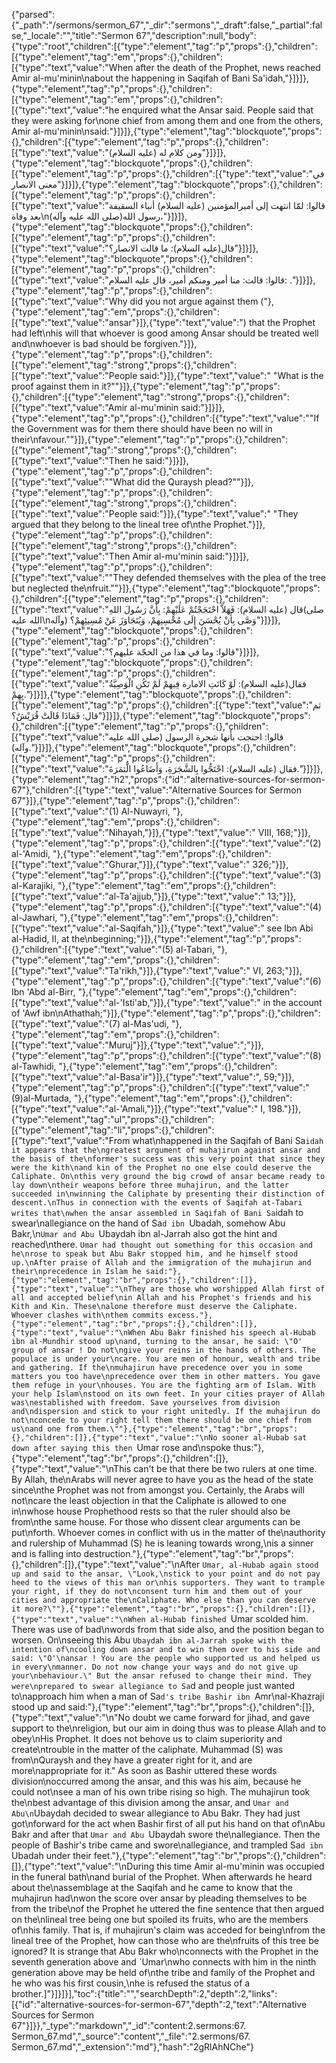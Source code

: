 {"parsed":{"_path":"/sermons/sermon_67","_dir":"sermons","_draft":false,"_partial":false,"_locale":"","title":"Sermon 67","description":null,"body":{"type":"root","children":[{"type":"element","tag":"p","props":{},"children":[{"type":"element","tag":"em","props":{},"children":[{"type":"text","value":"When after the death of the Prophet, news reached Amir al-mu'minin\nabout the happening in Saqifah of Bani Sa'idah,"}]}]},{"type":"element","tag":"p","props":{},"children":[{"type":"element","tag":"em","props":{},"children":[{"type":"text","value":"he enquired what the Ansar said. People said that they were asking for\none chief from among them and one from the others, Amir al-mu'minin\nsaid:"}]}]},{"type":"element","tag":"blockquote","props":{},"children":[{"type":"element","tag":"p","props":{},"children":[{"type":"text","value":"ومن كلام له (عليه السلام)"}]}]},{"type":"element","tag":"blockquote","props":{},"children":[{"type":"element","tag":"p","props":{},"children":[{"type":"text","value":"في معنى الانصار"}]}]},{"type":"element","tag":"blockquote","props":{},"children":[{"type":"element","tag":"p","props":{},"children":[{"type":"text","value":"قالوا: لمّا انتهت إلى أميرالمؤمنين (عليه السلام) أنباء السقيفة بعد وفاة\nرسول الله(صلى الله عليه وآله)،"}]}]},{"type":"element","tag":"blockquote","props":{},"children":[{"type":"element","tag":"p","props":{},"children":[{"type":"text","value":"قال(عليه السلام): ما قالت الانصار؟"}]}]},{"type":"element","tag":"blockquote","props":{},"children":[{"type":"element","tag":"p","props":{},"children":[{"type":"text","value":"قالوا: قالت: منا أمير ومنكم أمير، قال عليه السلام: ."}]}]},{"type":"element","tag":"p","props":{},"children":[{"type":"text","value":"Why did you not argue against them ("},{"type":"element","tag":"em","props":{},"children":[{"type":"text","value":"ansar"}]},{"type":"text","value":") that the Prophet had left\nhis will that whoever is good among Ansar should be treated well and\nwhoever is bad should be forgiven."}]},{"type":"element","tag":"p","props":{},"children":[{"type":"element","tag":"strong","props":{},"children":[{"type":"text","value":"People said:"}]},{"type":"text","value":" \"What is the proof against them in it?\""}]},{"type":"element","tag":"p","props":{},"children":[{"type":"element","tag":"strong","props":{},"children":[{"type":"text","value":"Amir al-mu'minin said:"}]}]},{"type":"element","tag":"p","props":{},"children":[{"type":"text","value":"\"If the Government was for them there should have been no will in their\nfavour.\""}]},{"type":"element","tag":"p","props":{},"children":[{"type":"element","tag":"strong","props":{},"children":[{"type":"text","value":"Then he said:"}]}]},{"type":"element","tag":"p","props":{},"children":[{"type":"text","value":"\"What did the Quraysh plead?\""}]},{"type":"element","tag":"p","props":{},"children":[{"type":"element","tag":"strong","props":{},"children":[{"type":"text","value":"People said:"}]},{"type":"text","value":" \"They argued that they belong to the lineal tree of\nthe Prophet."}]},{"type":"element","tag":"p","props":{},"children":[{"type":"element","tag":"strong","props":{},"children":[{"type":"text","value":"Then Amir al-mu'minin said:"}]}]},{"type":"element","tag":"p","props":{},"children":[{"type":"text","value":"\"They defended themselves with the plea of the tree but neglected the\nfruit.\""}]},{"type":"element","tag":"blockquote","props":{},"children":[{"type":"element","tag":"p","props":{},"children":[{"type":"text","value":"قال (عليه السلام): فَهَلاَّ احْتَجَجْتُمْ عَلَيْهِمْ: بِأَنَّ رَسُولَ اللهِ(صلى الله عليه\nوآله) وَصَّى بِأَنْ يُحْسَنَ إِلَى مُحْسِنِهمْ، وَيُتَجَاوَزَ عَنْ مُسِيئِهِمْ؟"}]}]},{"type":"element","tag":"blockquote","props":{},"children":[{"type":"element","tag":"p","props":{},"children":[{"type":"text","value":"قالوا: وما في هذا من الحجّة عليهم؟"}]}]},{"type":"element","tag":"blockquote","props":{},"children":[{"type":"element","tag":"p","props":{},"children":[{"type":"text","value":"فقال(عليه السلام): لَوْ كَانَتِ الامارة فِيهمْ لَمْ تَكُنِ الْوَصِيَّةُ بِهِمْ."}]}]},{"type":"element","tag":"blockquote","props":{},"children":[{"type":"element","tag":"p","props":{},"children":[{"type":"text","value":"ثم قال: فَمَاذَا قَالَتْ قُرَيْشٌ؟"}]}]},{"type":"element","tag":"blockquote","props":{},"children":[{"type":"element","tag":"p","props":{},"children":[{"type":"text","value":"قالوا: احتجت بأَنها شجرة الرسول (صلى الله عليه وآله)."}]}]},{"type":"element","tag":"blockquote","props":{},"children":[{"type":"element","tag":"p","props":{},"children":[{"type":"text","value":"فقال (عليه السلام): احْتَجُّوا بِالشَّجَرَةِ، وَأَضَاعُوا الَّثمَرَةَ."}]}]},{"type":"element","tag":"h2","props":{"id":"alternative-sources-for-sermon-67"},"children":[{"type":"text","value":"Alternative Sources for Sermon 67"}]},{"type":"element","tag":"p","props":{},"children":[{"type":"text","value":"(1) Al-Nuwayri, "},{"type":"element","tag":"em","props":{},"children":[{"type":"text","value":"Nihayah,"}]},{"type":"text","value":" VIII, 168;"}]},{"type":"element","tag":"p","props":{},"children":[{"type":"text","value":"(2) al-'Amidi, "},{"type":"element","tag":"em","props":{},"children":[{"type":"text","value":"Ghurar,"}]},{"type":"text","value":" 326;"}]},{"type":"element","tag":"p","props":{},"children":[{"type":"text","value":"(3) al-Karajiki, "},{"type":"element","tag":"em","props":{},"children":[{"type":"text","value":"al-Ta'ajjub,"}]},{"type":"text","value":" 13;"}]},{"type":"element","tag":"p","props":{},"children":[{"type":"text","value":"(4) al-Jawhari, "},{"type":"element","tag":"em","props":{},"children":[{"type":"text","value":"al-Saqifah,"}]},{"type":"text","value":" see Ibn Abi al-Hadid, II, at the\nbeginning;"}]},{"type":"element","tag":"p","props":{},"children":[{"type":"text","value":"(5) al-Tabari, "},{"type":"element","tag":"em","props":{},"children":[{"type":"text","value":"Ta'rikh,"}]},{"type":"text","value":" VI, 263;"}]},{"type":"element","tag":"p","props":{},"children":[{"type":"text","value":"(6) Ibn 'Abd al-Birr, "},{"type":"element","tag":"em","props":{},"children":[{"type":"text","value":"al-'Isti'ab,"}]},{"type":"text","value":" in the account of 'Awf ibn\nAthathah;"}]},{"type":"element","tag":"p","props":{},"children":[{"type":"text","value":"(7) al-Mas'udi, "},{"type":"element","tag":"em","props":{},"children":[{"type":"text","value":"Muruj"}]},{"type":"text","value":";"}]},{"type":"element","tag":"p","props":{},"children":[{"type":"text","value":"(8) al-Tawhidi, "},{"type":"element","tag":"em","props":{},"children":[{"type":"text","value":"al-Basa'ir"}]},{"type":"text","value":", 59;"}]},{"type":"element","tag":"p","props":{},"children":[{"type":"text","value":"(9)al-Murtada, "},{"type":"element","tag":"em","props":{},"children":[{"type":"text","value":"al-'Amali,"}]},{"type":"text","value":" I, 198."}]},{"type":"element","tag":"ul","props":{},"children":[{"type":"element","tag":"li","props":{},"children":[{"type":"text","value":"From what\nhappened in the Saqifah of Bani Sa`idah it appears that the\ngreatest argument of muhajirun against ansar and the basis of the\nformer's success was this very point that since they were the kith\nand kin of the Prophet no one else could deserve the Caliphate. On\nthis very ground the big crowd of ansar became ready to lay down\ntheir weapons before three muhajirun, and the latter succeeded in\nwinning the Caliphate by presenting their distinction of descent.\nThus in connection with the events of Saqifah at-Tabari writes that\nwhen the ansar assembled in Saqifah of Bani Sa`idah to swear\nallegiance on the hand of Sa`d ibn `Ubadah, somehow Abu Bakr,\n`Umar and Abu `Ubaydah ibn al-Jarrah also got the hint and reached\nthere. `Umar had thought out something for this occasion and he\nrose to speak but Abu Bakr stopped him, and he himself stood up.\nAfter praise of Allah and the immigration of the muhajirun and their\nprecedence in Islam he said:"},{"type":"element","tag":"br","props":{},"children":[]},{"type":"text","value":"\nThey are those who worshipped Allah first of all and accepted belief\nin Allah and his Prophet's friends and his Kith and Kin. These\nalone therefore must deserve the Caliphate. Whoever clashes with\nthem commits excess."},{"type":"element","tag":"br","props":{},"children":[]},{"type":"text","value":"\nWhen Abu Bakr finished his speech al-Hubab ibn al-Mundhir stood up\nand, turning to the ansar, he said: \"O' group of ansar ! Do not\ngive your reins in the hands of others. The populace is under your\ncare. You are men of honour, wealth and tribe and gathering. If the\nmuhajirun have precedence over you in some matters you too have\nprecedence over them in other matters. You gave them refuge in your\nhouses. You are the fighting arm of Islam. With your help Islam\nstood on its own feet. In your cities prayer of Allah was\nestablished with freedom. Save yourselves from division and\ndispersion and stick to your right unitedly. If the muhajirun do not\nconcede to your right tell them there should be one chief from us\nand one from them.\""},{"type":"element","tag":"br","props":{},"children":[]},{"type":"text","value":"\nNo sooner al-Hubab sat down after saying this then `Umar rose and\nspoke thus:"},{"type":"element","tag":"br","props":{},"children":[]},{"type":"text","value":"\nThis can't be that there be two rulers at one time. By Allah, the\nArabs will never agree to have you as the head of the state since\nthe Prophet was not from amongst you. Certainly, the Arabs will not\ncare the least objection in that the Caliphate is allowed to one in\nwhose house Prophethood rests so that the ruler should also be from\nthe same house. For those who dissent clear arguments can be put\nforth. Whoever comes in conflict with us in the matter of the\nauthority and rulership of Muhammad (S) he is leaning towards wrong,\nis a sinner and is falling into destruction."},{"type":"element","tag":"br","props":{},"children":[]},{"type":"text","value":"\nAfter `Umar, al-Hubab again stood up and said to the ansar, \"Look,\nstick to your point and do not pay heed to the views of this man or\nhis supporters. They want to trample your right, if they do not\nconsent turn him and them out of your cities and appropriate the\nCaliphate. Who else than you can deserve it more?\""},{"type":"element","tag":"br","props":{},"children":[]},{"type":"text","value":"\nWhen al-Hubab finished `Umar scolded him. There was use of bad\nwords from that side also, and the position began to worsen. On\nseeing this Abu `Ubaydah ibn al-Jarrah spoke with the intention of\ncooling down ansar and to win them over to his side and said: \"O'\nansar ! You are the people who supported us and helped us in every\nmanner. Do not now change your ways and do not give up your\nbehaviour.\" But the ansar refused to change their mind. They were\nprepared to swear allegiance to Sa`d and people just wanted to\napproach him when a man of Sa`d's tribe Bashir ibn `Amr\nal-Khazraji stood up and said:"},{"type":"element","tag":"br","props":{},"children":[]},{"type":"text","value":"\n\"No doubt we came forward for jihad, and gave support to the\nreligion, but our aim in doing thus was to please Allah and to obey\nHis Prophet. It does not behove us to claim superiority and create\ntrouble in the matter of the caliphate. Muhammad (S) was from\nQuraysh and they have a greater right for it, and are more\nappropriate for it.\" As soon as Bashir uttered these words division\noccurred among the ansar, and this was his aim, because he could not\nsee a man of his own tribe rising so high. The muhajirun took the\nbest advantage of this division among the ansar, and `Umar and Abu\n`Ubaydah decided to swear allegiance to Abu Bakr. They had just got\nforward for the act when Bashir first of all put his hand on that of\nAbu Bakr and after that `Umar and Abu `Ubaydah swore the\nallegiance. Then the people of Bashir's tribe came and swore\nallegiance, and trampled Sa`d ibn `Ubadah under their feet."},{"type":"element","tag":"br","props":{},"children":[]},{"type":"text","value":"\nDuring this time Amir al-mu'minin was occupied in the funeral bath\nand burial of the Prophet. When afterwards he heard about the\nassemblage at the Saqifah and he came to know that the muhajirun had\nwon the score over ansar by pleading themselves to be from the tribe\nof the Prophet he uttered the fine sentence that then argued on the\nlineal tree being one but spoiled its fruits, who are the members of\nhis family. That is, if muhajirun's claim was acceded for being\nfrom the lineal tree of the Prophet, how can those who are the\nfruits of this tree be ignored? It is strange that Abu Bakr who\nconnects with the Prophet in the seventh generation above and `Umar\nwho connects with him in the ninth generation above may be held of\nthe tribe and family of the Prophet and he who was his first cousin,\nhe is refused the status of a brother.]"}]}]}],"toc":{"title":"","searchDepth":2,"depth":2,"links":[{"id":"alternative-sources-for-sermon-67","depth":2,"text":"Alternative Sources for Sermon 67"}]}},"_type":"markdown","_id":"content:2.sermons:67. Sermon_67.md","_source":"content","_file":"2.sermons/67. Sermon_67.md","_extension":"md"},"hash":"2gRlAhNChe"}